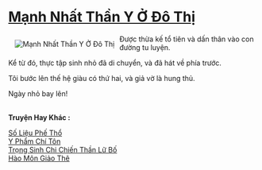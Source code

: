 <a href="https://truyentiki.com/manh-nhat-than-y-o-do-thi.31974/" title="Mạnh Nhất Thần Y Ở Đô Thị"><h1>Mạnh Nhất Thần Y Ở Đô Thị</h1></a><div style="display:table"><img align="right" style="float: left; padding: 10px;" src="https://truyentiki.com/a/img/str/src/31974.jpg" alt="Mạnh Nhất Thần Y Ở Đô Thị">Được thừa kế tổ tiên và dấn thân vào con đường tu luyện. <p></p> Kể từ đó, thực tập sinh nhỏ đã di chuyển, và đã hát về phía trước. <p></p> Tôi bước lên thế hệ giàu có thứ hai, và giả vờ là hung thủ. <p></p> Ngày nhỏ bay lên!</div><p><br><b>Truyện Hay Khác :</b></p><a href="https://truyentiki.com/so-lieu-phe-tho.31973/" alt="Số Liệu Phế Thổ">Số Liệu Phế Thổ</a><br/><a href="https://dichwiki.blogspot.com/2020/06/y-pham-chi-ton.html" alt="Y Phẩm Chí Tôn">Y Phẩm Chí Tôn</a><br/><a href="https://truyentiki.wordpress.com/2020/06/08/trong-sinh-chi-chien-than-lu-bo/" alt="Trọng Sinh Chi Chiến Thần Lữ Bố">Trọng Sinh Chi Chiến Thần Lữ Bố</a><br/><a href="https://medium.com/@hoangminhquan16819844/h%C3%A0o-m%C3%B4n-gi%E1%BA%A3o-th%C3%AA-7c2460479530" alt="Hào Môn Giảo Thê">Hào Môn Giảo Thê</a><br/>